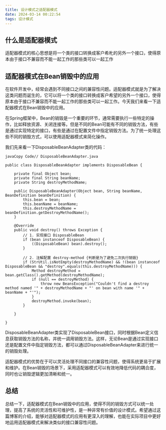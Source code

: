 ```yaml
---
title: 设计模式之适配器模式
date: 2024-03-14 00:22:54
tags: 设计模式
---
```


## 什么是适配器模式

适配器模式的核心思想是将一个类的接口转换成客户希朼的另外一个接口，使得原本由于接口不兼容而不能一起工作的那些类可以一起工作

## 适配器模式在Bean销毁中的应用

在软件开发中，经常会遇到不同接口之间的兼容性问题。适配器模式就是为了解决这类问题而诞生的，它可以将一个类的接口转换成客户希望的另外一个接口，使得原本由于接口不兼容而不能一起工作的那些类可以一起工作。今天我们来看一下适配器模式在Bean销毁中的应用。

在Spring框架中，Bean的销毁是一个重要的环节，通常需要执行一些特定的操作，比如释放资源、关闭连接等。但是不同的Bean可能有不同的销毁方法，有些是通过实现特定的接口，有些是通过在配置文件中指定销毁方法。为了统一处理这些不同的销毁方式，可以使用适配器模式来简化操作。

我们先来看一下DisposableBeanAdapter类的代码：

```
javaCopy Code// DisposableBeanAdapter.java

public class DisposableBeanAdapter implements DisposableBean {

    private final Object bean;
    private final String beanName;
    private String destroyMethodName;

    public DisposableBeanAdapter(Object bean, String beanName, BeanDefinition beanDefinition) {
        this.bean = bean;
        this.beanName = beanName;
        this.destroyMethodName = beanDefinition.getDestroyMethodName();
    }

    @Override
    public void destroy() throws Exception {
        // 1. 实现接口 DisposableBean
        if (bean instanceof DisposableBean) {
            ((DisposableBean) bean).destroy();
        }

        // 2. 注解配置 destroy-method {判断是为了避免二次执行销毁}
        if (StrUtil.isNotEmpty(destroyMethodName) && !(bean instanceof DisposableBean && "destroy".equals(this.destroyMethodName))) {
            Method destroyMethod = bean.getClass().getMethod(destroyMethodName);
            if (null == destroyMethod) {
                throw new BeansException("Couldn't find a destroy method named '" + destroyMethodName + "' on bean with name '" + beanName + "'");
            }
            destroyMethod.invoke(bean);
        }
        
    }

}
```

DisposableBeanAdapter类实现了DisposableBean接口，同时根据Bean定义信息获取销毁方法的名称，并统一调用销毁方法。这样，无论Bean是通过实现接口还是配置文件中指定销毁方法，都可以通过DisposableBeanAdapter来进行统一的销毁处理。

适配器模式的优势在于可以灵活处理不同接口的兼容性问题，使得系统更易于扩展和维护。在Bean销毁的场景下，采用适配器模式可以有效地降低代码的耦合度，同时也让销毁逻辑更加清晰和统一。

## 总结

总结一下，适配器模式在Bean销毁中的应用，使得不同的销毁方式可以统一处理，提高了系统的灵活性和可维护性，是一种非常有价值的设计模式。希望通过这篇博客的介绍，能够对适配器模式的应用有更深入的理解，也能在实际项目中更好地运用适配器模式来解决类似的接口兼容性问题。
